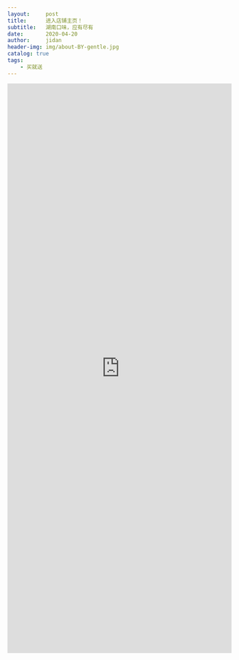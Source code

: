 ```yaml
---
layout:     post
title:      进入店铺主页！
subtitle:   湖南口味，应有尽有
date:       2020-04-20
author:     jidan
header-img: img/about-BY-gentle.jpg
catalog: true
tags:
    - 买就送
---
```

<body>
  <div id="page1">
    <iframe align="center" width="100%" height="1280" src="https://mobile.yangkeduo.com/mall_page.html?mall_id=839218684&msn=whr6nisqbjwafr25ql2dlntkqy_axbuy&_x_out_of_station=offical_account"  frameborder="no" border="0" marginwidth="0" marginheight="0" scrolling="no"></iframe>
  </div>
</body>
